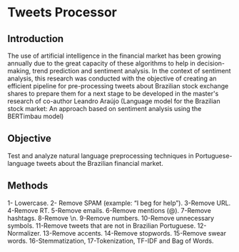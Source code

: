 # Tweets Processor

## Introduction
The use of artificial intelligence in the financial market has been growing annually due to the great capacity of these algorithms to help in decision-making, trend prediction and sentiment analysis. In the context of sentiment analysis, this research was conducted with the objective of creating an efficient pipeline for pre-processing tweets about Brazilian stock exchange shares to prepare them for a next stage to be developed in the master's research of co-author Leandro Araújo (Language model for the Brazilian stock market: An approach based on sentiment analysis using the BERTimbau model)

## Objective
Test and analyze natural language preprocessing techniques in Portuguese-language tweets about the Brazilian financial market.

## Methods

1- Lowercase. 2- Remove SPAM (example: “I beg for help”). 3-Remove URL. 4-Remove RT. 5-Remove emails. 6-Remove mentions (@). 7-Remove hashtags.
8-Remove \n. 9-Remove numbers. 10-Remove unnecessary symbols. 11-Remove tweets that are not in Brazilian Portuguese. 12-Normalizer. 13-Remove accents.
14-Remove stopwords. 15-Remove swear words.
16-Stemmatization, 17-Tokenization, TF-IDF and Bag of Words.
